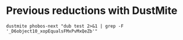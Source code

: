 # Previous reductions with DustMite

    dustmite phobos-next "dub test 2>&1 | grep -F '_D6object10_xopEqualsFMxPvMxQeZb'"
